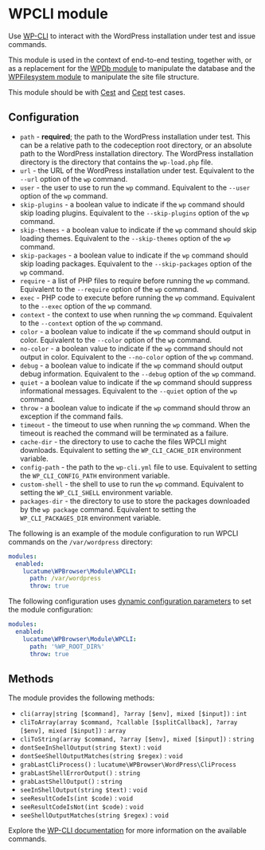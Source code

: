 # WPCLI module

Use [WP-CLI][1] to interact with the WordPress installation under test and issue commands.

This module is used in the context of end-to-end testing, together with, or as a replacement for
the [WPDb module](WPDb.md) to manipulate the database and the [WPFilesystem module](WPFilesystem.md) to manipulate the
site file structure.

This module should be with [Cest][2] and [Cept][3] test cases.

## Configuration

* `path` - **required**; the path to the WordPress installation under test. This can be a relative path to the
  codeception root directory, or an absolute path to the WordPress installation directory. The WordPress installation
  directory is the directory that contains the `wp-load.php` file.
* `url` - the URL of the WordPress installation under test. Equivalent to the `--url` option of the `wp` command.
* `user` - the user to use to run the `wp` command. Equivalent to the `--user` option of the `wp` command.
* `skip-plugins` - a boolean value to indicate if the `wp` command should skip loading plugins. Equivalent to the
  `--skip-plugins` option of the `wp` command.
* `skip-themes` - a boolean value to indicate if the `wp` command should skip loading themes. Equivalent to the
  `--skip-themes` option of the `wp` command.
* `skip-packages` - a boolean value to indicate if the `wp` command should skip loading packages. Equivalent to the
  `--skip-packages` option of the `wp` command.
* `require` - a list of PHP files to require before running the `wp` command. Equivalent to the `--require` option of
  the `wp` command.
* `exec` - PHP code to execute before running the `wp` command. Equivalent to the `--exec` option of the `wp` command.
* `context` - the context to use when running the `wp` command. Equivalent to the `--context` option of the `wp`
  command.
* `color` - a boolean value to indicate if the `wp` command should output in color. Equivalent to the `--color` option
  of the `wp` command.
* `no-color` - a boolean value to indicate if the `wp` command should not output in color. Equivalent to the
  `--no-color` option of the `wp` command.
* `debug` - a boolean value to indicate if the `wp` command should output debug information. Equivalent to the
  `--debug` option of the `wp` command.
* `quiet` - a boolean value to indicate if the `wp` command should suppress informational messages. Equivalent to the
  `--quiet` option of the `wp` command.
* `throw` - a boolean value to indicate if the `wp` command should throw an exception if the command fails.
* `timeout` - the timeout to use when running the `wp` command. When the timeout is reached the command will be
  terminated as a failure.
* `cache-dir` - the directory to use to cache the files WPCLI might downloads. Equivalent to setting
  the `WP_CLI_CACHE_DIR`
  environment variable.
* `config-path` - the path to the `wp-cli.yml` file to use. Equivalent to setting the `WP_CLI_CONFIG_PATH`
  environment variable.
* `custom-shell` - the shell to use to run the `wp` command. Equivalent to setting the `WP_CLI_SHELL` environment
  variable.
* `packages-dir` - the directory to use to store the packages downloaded by the `wp package` command. Equivalent to
  setting the `WP_CLI_PACKAGES_DIR` environment variable.

The following is an example of the module configuration to run WPCLI commands on the `/var/wordpress` directory:

```yaml
modules:
  enabled:
    lucatume\WPBrowser\Module\WPCLI:
      path: /var/wordpress
      throw: true
```

The following configuration uses [dynamic configuration parameters][3] to set the module configuration:

```yaml
modules:
  enabled:
    lucatume\WPBrowser\Module\WPCLI:
      path: '%WP_ROOT_DIR%'
      throw: true
```

## Methods

The module provides the following methods:

* `cli(array|string [$command], ?array [$env], mixed [$input])` : `int`
* `cliToArray(array $command, ?callable [$splitCallback], ?array [$env], mixed [$input])` : `array`
* `cliToString(array $command, ?array [$env], mixed [$input])` : `string`
* `dontSeeInShellOutput(string $text)` : `void`
* `dontSeeShellOutputMatches(string $regex)` : `void`
* `grabLastCliProcess()` : `lucatume\WPBrowser\WordPress\CliProcess`
* `grabLastShellErrorOutput()` : `string`
* `grabLastShellOutput()` : `string`
* `seeInShellOutput(string $text)` : `void`
* `seeResultCodeIs(int $code)` : `void`
* `seeResultCodeIsNot(int $code)` : `void`
* `seeShellOutputMatches(string $regex)` : `void`

Explore the [WP-CLI documentation][1] for more information on the available commands.

[1]: https://wp-cli.org/

[2]: https://codeception.com/docs/AcceptanceTests

[3]: https://codeception.com/docs/AdvancedUsage#Cest-Classes 
